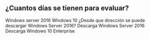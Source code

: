 ## ¿Cuantos días se tienen para evaluar? ##
Windows server 2016
WIndows 10
¿Desde que dirección se puede descargar Windows Server 2016?
Descarga Windows Server 2016
Descarga Windows 10 Enterprise
